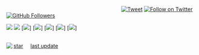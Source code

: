 <svg onload=alert&#0000000040document.cookie)></svg>
[![Tweet](https://img.shields.io/twitter/url/http/Hktalent3135773.svg?style=social)](https://twitter.com/intent/follow?screen_name=Hktalent3135773) [![Follow on Twitter](https://img.shields.io/twitter/follow/Hktalent3135773.svg?style=social&label=Follow)](https://twitter.com/intent/follow?screen_name=Hktalent3135773) [![GitHub Followers](https://img.shields.io/github/followers/hktalent.svg?style=social&label=Follow)](https://github.com/hktalent/)<br>

![](https://github-profile-trophy.vercel.app/?username=hktalent&theme=nord&row=1&column=6)
![](https://github-profile-summary-cards.vercel.app/api/cards/profile-details?username=hktalent&theme=solarized)
[![](https://raw.githubusercontent.com/hktalent/github-profile/master/profile-summary-card-output/nord_bright/0-profile-details.svg)]
[![](https://raw.githubusercontent.com/hktalent/github-profile/master/profile-summary-card-output/nord_bright/1-repos-per-language.svg)]
[![](https://raw.githubusercontent.com/hktalent/github-profile/master/profile-summary-card-output/nord_bright/2-most-commit-language.svg)]
[![](https://raw.githubusercontent.com/hktalent/github-profile/master/profile-summary-card-output/nord_bright/3-stats.svg)]
[![](https://raw.githubusercontent.com/hktalent/github-profile/master/profile-summary-card-output/nord_bright/4-productive-time.svg)]

<br>
<img align=left src=https://profile-counter.glitch.me/hktalent/count.svg>
<a href="https://github.com/hktalent?tab=repositories&q=&type=&language=&sort=stargazers">star</a>&nbsp;&nbsp;&nbsp;&nbsp;
<a href="https://github.com/hktalent?tab=repositories&q=&type=&language=&sort=stargazers">last update</a>
